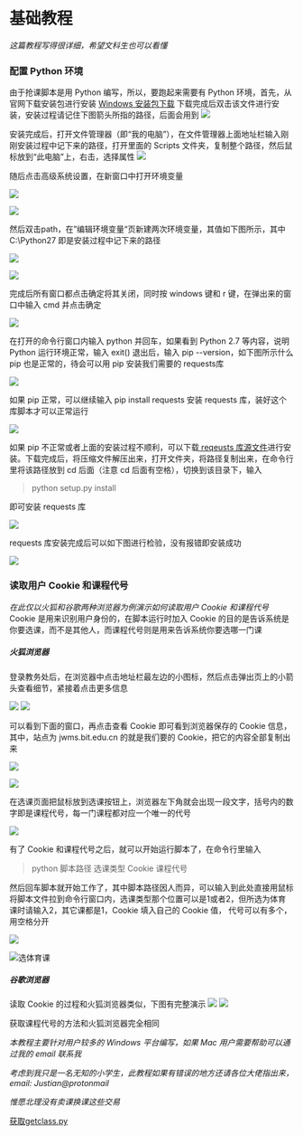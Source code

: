 # 基础教程
*这篇教程写得很详细，希望文科生也可以看懂*

### 配置 Python 环境
<div align="lefg">

由于抢课脚本是用 Python 编写，所以，要跑起来需要有 Python 环境，首先，从官网下载安装包进行安装
[Windows 安装包下载](httpshttps://raw.githubusercontent.com/JustianPupil/BIT-something/master/pic//www.python.orhttps://raw.githubusercontent.com/JustianPupil/BIT-something/master/pic/fthttps://raw.githubusercontent.com/JustianPupil/BIT-something/master/pic/pythohttps://raw.githubusercontent.com/JustianPupil/BIT-something/master/pic/2.7.1https://raw.githubusercontent.com/JustianPupil/BIT-something/master/pic/python-2.7.14.msi)
下载完成后双击该文件进行安装，安装过程请记住下图箭头所指的路径，后面会用到
![](https://raw.githubusercontent.com/JustianPupil/BIT-something/master/pic/1.png)

安装完成后，打开文件管理器（即“我的电脑”），在文件管理器上面地址栏输入刚刚安装过程中记下来的路径，打开里面的 Scripts 文件夹，复制整个路径，然后鼠标放到“此电脑”上，右击，选择属性
![](https://raw.githubusercontent.com/JustianPupil/BIT-something/master/pic/15.png)



随后点击高级系统设置，在新窗口中打开环境变量



![](https://raw.githubusercontent.com/JustianPupil/BIT-something/master/pic/2.png)

![](https://raw.githubusercontent.com/JustianPupil/BIT-something/master/pic/3.png)

然后双击path，在”编辑环境变量“页新建两次环境变量，其值如下图所示，其中 C:\Python27 即是安装过程中记下来的路径

![](https://raw.githubusercontent.com/JustianPupil/BIT-something/master/pic/5.png)

![](https://raw.githubusercontent.com/JustianPupil/BIT-something/master/pic/4.png)



完成后所有窗口都点击确定将其关闭，同时按 windows 键和 r 键，在弹出来的窗口中输入 cmd 并点击确定



![](https://raw.githubusercontent.com/JustianPupil/BIT-something/master/pic/6.png)

在打开的命令行窗口内输入 python 并回车，如果看到 Python 2.7 等内容，说明 Python 运行环境正常，输入 exit() 退出后，输入 pip --version，如下图所示什么 pip 也是正常的，待会可以用 pip 安装我们需要的 requests库

![](https://raw.githubusercontent.com/JustianPupil/BIT-something/master/pic/7.png)

如果 pip 正常，可以继续输入 pip install requests 安装 requests 库，装好这个库脚本才可以正常运行

![](https://raw.githubusercontent.com/JustianPupil/BIT-something/master/pic/8.png)

如果 pip 不正常或者上面的安装过程不顺利，可以下载[ reqeusts 库源文件](httpshttps://raw.githubusercontent.com/JustianPupil/BIT-something/master/pic//pypi.python.orhttps://raw.githubusercontent.com/JustianPupil/BIT-something/master/pic/packagehttps://raw.githubusercontent.com/JustianPupil/BIT-something/master/pic/bhttps://raw.githubusercontent.com/JustianPupil/BIT-something/master/pic/ehttps://raw.githubusercontent.com/JustianPupil/BIT-something/master/pic/eab4fc3752e3d240468a8c0b284607899d2fbfb236a56b7377a329aa8d0https://raw.githubusercontent.com/JustianPupil/BIT-something/master/pic/requests-2.18.4.tar.gz#md5=081412b2ef79bdc48229891af13f4d82)进行安装。下载完成后，将压缩文件解压出来，打开文件夹，将路径复制出来，在命令行里将该路径放到 cd 后面（注意 cd 后面有空格），切换到该目录下，输入

> python setup.py install 

即可安装 requests 库

![](https://raw.githubusercontent.com/JustianPupil/BIT-something/master/pic/14.png)

requests 库安装完成后可以如下图进行检验，没有报错即安装成功

![](https://raw.githubusercontent.com/JustianPupil/BIT-something/master/pic/9.png)



### 读取用户 Cookie 和课程代号
*在此仅以火狐和谷歌两种浏览器为例演示如何读取用户 Cookie 和课程代号*
Cookie 是用来识别用户身份的，在脚本运行时加入 Cookie 的目的是告诉系统是你要选课，而不是其他人，而课程代号则是用来告诉系统你要选哪一门课
##### 火狐浏览器
登录教务处后，在浏览器中点击地址栏最左边的小图标，然后点击弹出页上的小箭头查看细节，紧接着点击更多信息

![](https://raw.githubusercontent.com/JustianPupil/BIT-something/master/pic/cookie3.png)
![](https://raw.githubusercontent.com/JustianPupil/BIT-something/master/pic/cookie4.png)

可以看到下面的窗口，再点击查看 Cookie 即可看到浏览器保存的 Cookie 信息，其中，站点为 jwms.bit.edu.cn 的就是我们要的 Cookie，把它的内容全部复制出来

![](https://raw.githubusercontent.com/JustianPupil/BIT-something/master/pic/10.png)

![](https://raw.githubusercontent.com/JustianPupil/BIT-something/master/pic/11.png)

在选课页面把鼠标放到选课按钮上，浏览器左下角就会出现一段文字，括号内的数字即是课程代号，每一门课程都对应一个唯一的代号



![](https://raw.githubusercontent.com/JustianPupil/BIT-something/master/pic/id.png)

有了 Cookie 和课程代号之后，就可以开始运行脚本了，在命令行里输入

> python 脚本路径 选课类型 Cookie 课程代号 

然后回车脚本就开始工作了，其中脚本路径因人而异，可以输入到此处直接用鼠标将脚本文件拉到命令行窗口内，选课类型那个位置可以是1或者2，但所选为体育课时请输入2，其它课都是1，Cookie 填入自己的 Cookie 值， 代号可以有多个，用空格分开

![](https://raw.githubusercontent.com/JustianPupil/BIT-something/master/pic/12.png)

![选体育课](https://raw.githubusercontent.com/JustianPupil/BIT-something/master/pic/13.png)

##### 谷歌浏览器
读取 Cookie 的过程和火狐浏览器类似，下图有完整演示
![](https://raw.githubusercontent.com/JustianPupil/BIT-something/master/pic/cookie1.png)
![](https://raw.githubusercontent.com/JustianPupil/BIT-something/master/pic/cookie2.png)

获取课程代号的方法和火狐浏览器完全相同

</div>

*本教程主要针对用户较多的 Windows 平台编写，如果 Mac 用户需要帮助可以通过我的 email 联系我*

*考虑到我只是一名无知的小学生，此教程如果有错误的地方还请各位大佬指出来， email: Justian@protonmail*

*惟愿北理没有卖课换课这些交易*

[获取getclass.py](https://raw.githubusercontent.com/JustianPupil/BIT-something/master/getclass.py)

